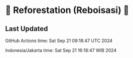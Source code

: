 
# 🌳 Reforestation (Reboisasi) 🌲

## Last Updated

GitHub Actions time: Sat Sep 21 09:18:47 UTC 2024

Indonesia/Jakarta time: Sat Sep 21 16:18:47 WIB 2024
